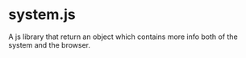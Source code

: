 # system.js
A js library that return an object which contains more info both of the system and the browser.
